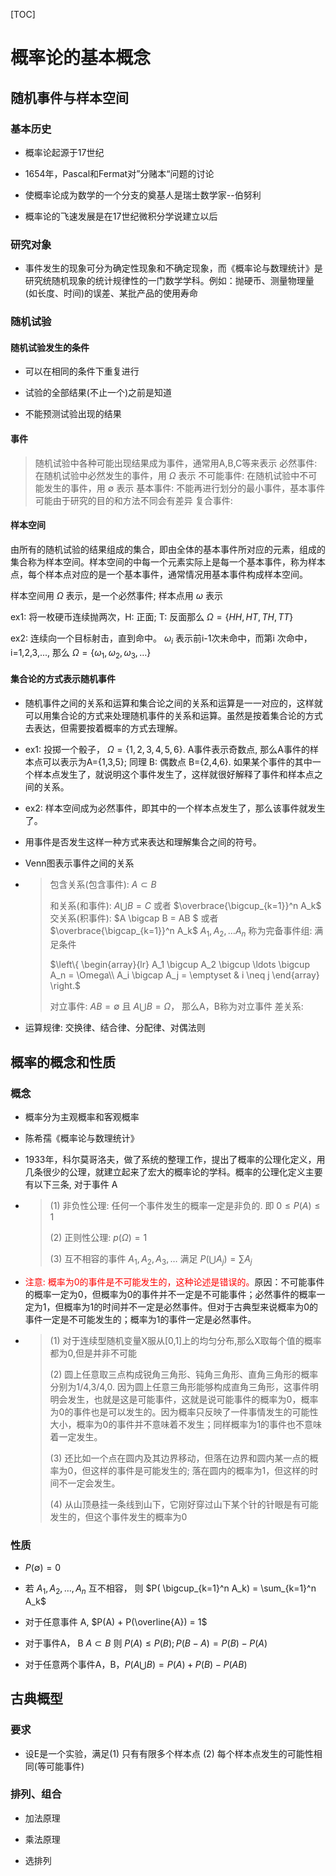 [TOC]

# 概率论的基本概念

## 随机事件与样本空间

### 基本历史

- 概率论起源于17世纪

- 1654年，Pascal和Fermat对”分赌本“问题的讨论

- 使概率论成为数学的一个分支的奠基人是瑞士数学家--伯努利

- 概率论的飞速发展是在17世纪微积分学说建立以后

### 研究对象

- 事件发生的现象可分为确定性现象和不确定现象，而《概率论与数理统计》是研究统随机现象的统计规律性的一门数学学科。例如：抛硬币、测量物理量(如长度、时间)的误差、某批产品的使用寿命

### 随机试验

#### 随机试验发生的条件

- 可以在相同的条件下重复进行

- 试验的全部结果(不止一个)之前是知道

- 不能预测试验出现的结果

#### 事件

> 随机试验中各种可能出现结果成为事件，通常用A,B,C等来表示
> 必然事件: 在随机试验中必然发生的事件，用 $\Omega$ 表示
> 不可能事件: 在随机试验中不可能发生的事件，用 $\emptyset$ 表示
> 基本事件: 不能再进行划分的最小事件，基本事件可能由于研究的目的和方法不同会有差异
> 复合事件:

#### 样本空间

由所有的随机试验的结果组成的集合，即由全体的基本事件所对应的元素，组成的集合称为样本空间。样本空间的中每一个元素实际上是每一个基本事件，称为样本点，每个样本点对应的是一个基本事件，通常情况用基本事件构成样本空间。

样本空间用 $\Omega$ 表示，是一个必然事件; 样本点用 $\omega$ 表示

ex1: 将一枚硬币连续抛两次，H: 正面; T: 反面那么 $\Omega = \{HH, HT, TH, TT\}$

ex2: 连续向一个目标射击，直到命中。 $\omega_i$ 表示前i-1次未命中，而第i 次命中，i=1,2,3,..., 那么 $\Omega = \{\omega_1, \omega_2, \omega_3, \ldots \}$

#### 集合论的方式表示随机事件

- 随机事件之间的关系和运算和集合论之间的关系和运算是一一对应的，这样就可以用集合论的方式来处理随机事件的关系和运算。虽然是按着集合论的方式去表达，但需要按着概率的方式去理解。

- ex1: 投掷一个骰子， $\Omega = \{1,2,3,4,5,6\}$. A事件表示奇数点, 那么A事件的样本点可以表示为A={1,3,5}; 同理 B: 偶数点 B={2,4,6}.  如果某个事件的其中一个样本点发生了，就说明这个事件发生了，这样就很好解释了事件和样本点之间的关系。

- ex2: 样本空间成为必然事件，即其中的一个样本点发生了，那么该事件就发生了。

- 用事件是否发生这样一种方式来表达和理解集合之间的符号。

- Venn图表示事件之间的关系

- > 包含关系(包含事件):  $A \subset B$
  > 
  > 和关系(和事件): $A \bigcup B = C$  或者 $\overbrace{\bigcup_{k=1}}^n A_k$
  > 交关系(积事件): $A \bigcap B = AB $ 或者 $\overbrace{\bigcap_{k=1}}^n A_k$
  > $A_1, A_2, \ldots A_n$ 称为完备事件组: 满足条件
  > 
  > $\left\{
  > \begin{array}{lr}
  >   A_1 \bigcup A_2 \bigcup \ldots \bigcup A_n = \Omega\\
  >   A_i \bigcap A_j = \emptyset & i \neq j
  > \end{array}
  > \right.$
  > 
  > 对立事件: $AB = \emptyset$  且 $A \bigcup B = \Omega$， 那么A，B称为对立事件
  > 差关系:  

- 运算规律: 交换律、结合律、分配律、对偶法则


## 概率的概念和性质

### 概念

- 概率分为主观概率和客观概率

- 陈希孺《概率论与数理统计》

- 1933年，科尔莫哥洛夫，做了系统的整理工作，提出了概率的公理化定义，用几条很少的公理，就建立起来了宏大的概率论的学科。概率的公理化定义主要有以下三条, 对于事件 A

- > (1) 非负性公理: 任何一个事件发生的概率一定是非负的. 即 $0 \leq P(A) \leq 1$
  > 
  > (2) 正则性公理: $p(\Omega) = 1$
  > 
  > (3) 互不相容的事件 $A_1, A_2, A_3, \ldots$ 满足 $P(\bigcup A_j) = \sum A_j$

- <font color=red> 注意: 概率为0的事件是不可能发生的，这种论述是错误的。</font>原因：不可能事件的概率一定为0，但概率为0的事件并不一定是不可能事件；必然事件的概率一定为1，但概率为1的时间并不一定是必然事件。但对于古典型来说概率为0的事件一定是不可能发生的；概率为1的事件一定是必然事件。 

- > (1) 对于连续型随机变量X服从[0,1]上的均匀分布,那么X取每个值的概率都为0,但是并非不可能
  >
  > (2) 圆上任意取三点构成锐角三角形、钝角三角形、直角三角形的概率分别为1/4,3/4,0. 因为圆上任意三角形能够构成直角三角形，这事件明明会发生，也就是这是可能事件，这就是说可能事件的概率为0，概率为0的事件也是可以发生的。因为概率只反映了一件事情发生的可能性大小，概率为0的事件并不意味着不发生；同样概率为1的事件也不意味着一定发生。
  > 
  > (3) 还比如一个点在圆内及其边界移动，但落在边界和圆内某一点的概率为0，但这样的事件是可能发生的; 落在圆内的概率为1，但这样的时间不一定会发生。
  > 
  > (4) 从山顶悬挂一条线到山下，它刚好穿过山下某个针的针眼是有可能发生的，但这个事件发生的概率为0 

### 性质

- $P(\emptyset) = 0$

- 若 $A_1, A_2, \ldots, A_n$ 互不相容， 则 $P( \bigcup_{k=1}^n A_k) = \sum_{k=1}^n A_k$

- 对于任意事件 A, $P(A) + P(\overline{A}) = 1$

- 对于事件A， B $A \subset B$ 则 $P(A) \leq P(B); P(B-A) =  P(B) - P(A)$

- 对于任意两个事件A，B，$P(A \bigcup B) = P(A) + P(B) - P(AB)$


## 古典概型

### 要求

- 设E是一个实验，满足(1) 只有有限多个样本点  (2) 每个样本点发生的可能性相同(等可能事件)

### 排列、组合

- 加法原理

- 乘法原理

- 选排列




